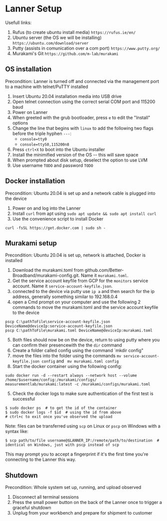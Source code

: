 # Lanner Setup

Usefull links:

1. Rufus (to create ubuntu install media) `https://rufus.ie/en/`
2. Ubuntu server (the OS we will be installing) `https://ubuntu.com/download/server`
3. Putty (assists in comunication over a com port) `https://www.putty.org/`
4. Murakami's Git `https://github.com/m-lab/murakami`


## OS installation

Precondition: Lanner is turned off and connected via the management port to a machine with telnet/PuTTY installed

1. Insert Ubuntu 20.04 installation media into USB drive
2. Open telnet connection using the correct serial COM port and 115200 baud
3. Power on Lanner
4. When greeted with the grub bootloader, press `e` to edit the "Install" options
5. Change the line that begins with `linux` to add the following two flags before the triple hyphen `---`:
    * `console=tty0`
    * `console=ttyS0,115200n8`
6. Press `ctrl+X` to boot into the Ubuntu installer
7. Install the minimified version of the OS -- this will save space
8. When prompted about disk setup, deselect the option to use LVM
9. Use username `TODO` and password `TODO`

## Docker installation

Precondition: Ubuntu 20.04 is set up and a network cable is plugged into the device

1. Power on and log into the Lanner
2. Install `curl` from apt using `sudo apt update && sudo apt install curl`
3. Use the convenience script to install Docker
```
curl -fsSL https://get.docker.com | sudo sh -
```

## Murakami setup

Precondition: Ubuntu 20.04 is set up, network is attached, Docker is installed

1. Download the murakami.toml from github.com/Better-Broadband/murakami-config.git. Name it `murakami.toml`.
2. Get the service account keyfile from GCP for the `monitors` service account. Name it `service-account-keyfile.json`.
3. connected to the device via putty use `ip a` and then search for the ip address, generally something similar to 192.168.0.4
4. open a Cmd prompt on your computer and use the following 2 commands to move the murakami.toml and the service account keyfile to the device
```
pscp C:\pathToFile\service-account-keyfile.json DeviceName@deviceIp:service-account-keyfile.json
pscp C:\pathToFile\murakami.toml DeviceName@deviceIp:murakami.toml
```
5. Both files should now be on the device, return to using putty where you can confirm their presencewith the the `dir` command 
6. Create a folder called config using the command `mkdir config"
7. move the files into the folder using the commands `mv service-account-keyfile.json config` and ` mv murakami.toml config`
8. Start the docker container using the following config:
```
sudo docker run -d --restart always --network host --volume /home/$username/config:/murakami/configs/ measurementlab/murakami:latest -c /murakami/configs/murakami.toml
```
5. Check the docker logs to make sure authentication of the first test is successful
```
$ sudo docker ps  # to get the id of the container
$ sudo docker logs -f $id  # using the id from above
# ctrl+c to exit once you've observed the upload
```

Note: files can be transferred using `scp` on Linux or `pscp` on Windows with a syntax like:

```
$ scp path/to/file username@$LANNER_IP:/remote/path/to/destination  # identical on Windows, just with pscp instead of scp
```

This may prompt you to accept a fingerprint if it's the first time you're connecting to the Lanner this way.

## Shutdown

Precondition: Whole system set up, running, and upload observed

1. Disconnect all terminal sessions
2. Press the small power button on the back of the Lanner once to trigger a graceful shutdown
3. Unplug from your workbench and prepare for shipment to customer
